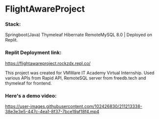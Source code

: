 # FlightAwareProject
### Stack:
Springboot(Java) Thymeleaf Hibernate RemoteMySQL 8.0 | Deployed on Replit.

### Replit Deployment link:
https://flightawareproject.rockzdx.repl.co/

This project was created for VMWare IT Academy Virtual Internship.
Used various APIs from Rapid API, RemoteSQL server from freedb.tech and thymeleaf for frontend.

### Here's a demo video:

https://user-images.githubusercontent.com/102426830/211213338-38e3e3e5-447c-4ea1-8f37-7bce19af18f4.mp4
